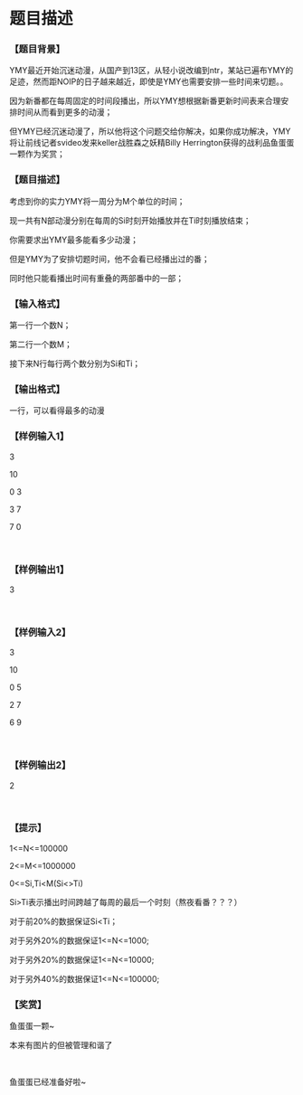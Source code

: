 # 题目描述


<h3>
【题目背景】
</h3>
<p>
YMY最近开始沉迷动漫，从国产到13区，从轻小说改编到ntr，某站已遍布YMY的足迹，然而距NOIP的日子越来越近，即使是YMY也需要安排一些时间来切题。。
</p>
<p>
因为新番都在每周固定的时间段播出，所以YMY想根据新番更新时间表来合理安排时间从而看到更多的动漫；
</p>
<p>
但YMY已经沉迷动漫了，所以他将这个问题交给你解决，如果你成功解决，YMY将让前线记者svideo发来keller战胜森之妖精Billy Herrington获得的战利品鱼蛋蛋一颗作为奖赏；
</p>
<h3>
【题目描述】
</h3>
<p>
考虑到你的实力YMY将一周分为M个单位的时间；
</p>
<p>
现一共有N部动漫分别在每周的Si时刻开始播放并在Ti时刻播放结束；
</p>
<p>
你需要求出YMY最多能看多少动漫；
</p>
<p>
但是YMY为了安排切题时间，他不会看已经播出过的番；
</p>
<p>
同时他只能看播出时间有重叠的两部番中的一部；
</p>
<h3>
【输入格式】
</h3>
<p>
第一行一个数N；
</p>
<p>
第二行一个数M；
</p>
<p>
接下来N行每行两个数分别为Si和Ti；
</p>
<h3>
【输出格式】
</h3>
<p>
一行，可以看得最多的动漫
</p>
<h3>
【样例输入1】
</h3>
<p>
3
</p>
<p>
10
</p>
<p>
0 3
</p>
<p>
3 7
</p>
<p>
7 0
</p>
<p>
<br/>
</p>
<h3>
【样例输出1】
</h3>
<p>
3
</p>
<p>
<br/>
</p>
<h3>
【样例输入2】
</h3>
<p>
3
</p>
<p>
10
</p>
<p>
0 5
</p>
<p>
2 7
</p>
<p>
6 9
</p>
<p>
<br/>
</p>
<h3>
【样例输出2】
</h3>
<p>
2
</p>
<p>
<br/>
</p>
<h3>
【提示】
</h3>
<p>
1&lt;=N&lt;=100000
</p>
<p>
2&lt;=M&lt;=1000000
</p>
<p>
0&lt;=Si,Ti&lt;M(Si&lt;&gt;Ti)
</p>
<p>
Si&gt;Ti表示播出时间跨越了每周的最后一个时刻（熬夜看番？？？）
</p>
<p>
对于前20%的数据保证Si&lt;Ti；
</p>
<p>
对于另外20%的数据保证1&lt;=N&lt;=1000;
</p>
<p>
对于另外20%的数据保证1&lt;=N&lt;=10000;
</p>
<p>
对于另外40%的数据保证1&lt;=N&lt;=100000;
</p>
<h3>
【奖赏】
</h3>
<p>
鱼蛋蛋一颗~
</p>
<p>
本来有图片的但被管理和谐了<img alt="" src="/upload/image/20161114/20161114083140_18361.jpg"/> 
</p>
<p>
<br/>
</p>
<p>
鱼蛋蛋已经准备好啦~
</p>
<p>
<img src="/upload/image/20161114/20161114183440_84621.jpg" alt=""/> 
</p>

